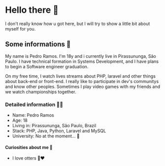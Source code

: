 # Hello there 👋

I don't really know how u got here, but I will try to show a little bit about myself for you.

## Some informations 💬
My name is Pedro Ramos. I'm 18y and i currently live in Pirassununga, São Paulo.
I have technical formation in Systems Development, and I have plans to begin a Software engineer graduation.

On my free time, I watch lives streams about PHP, laravel and other things about back-end or front-end. I really like to participate in dev's communitys and know other peoples. Sometimes I play video games with my friends and we watch championships together.




### Detailed information 🕵️‍♂️

- Name: Pedro Ramos
- Age: 18
- Living in: Pirassununga, São Paulo, Brazil
- Stack: PHP, Java, Python, Laravel and MySQL
- University: No at the moment... 🤔

#### Curiosities about me 🖖
- I love otters 🦦♥	

